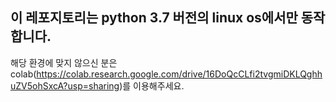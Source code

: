 ## 이 레포지토리는 python 3.7 버전의 linux os에서만 동작합니다.
해당 환경에 맞지 않으신 분은 colab(https://colab.research.google.com/drive/16DoQcCLfi2tvgmiDKLQghhuZV5ohSxcA?usp=sharing)를 이용해주세요.
